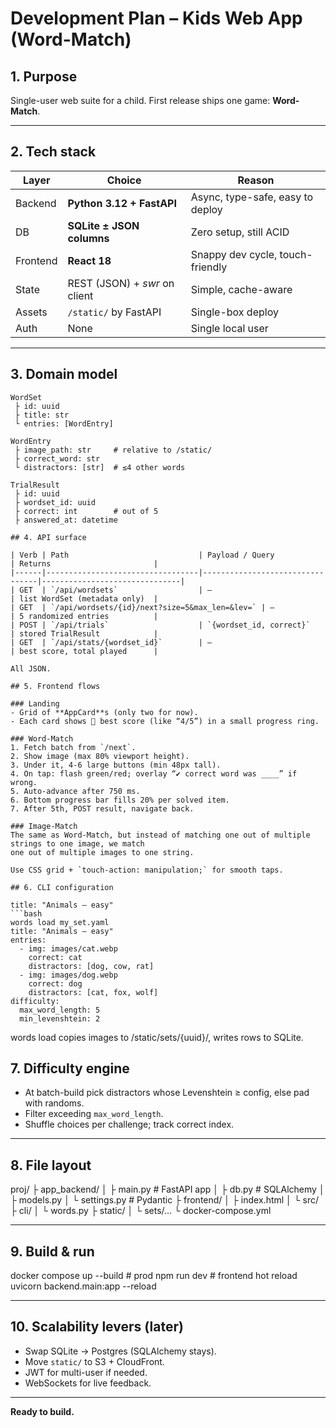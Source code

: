 # Development Plan – Kids Web App (Word-Match)

## 1. Purpose
Single-user web suite for a child. First release ships one game: **Word-Match**.

---

## 2. Tech stack

| Layer    | Choice                     | Reason                          |
|----------|----------------------------|---------------------------------|
| Backend  | **Python 3.12 + FastAPI**  | Async, type-safe, easy to deploy|
| DB       | **SQLite ± JSON columns**  | Zero setup, still ACID          |
| Frontend | **React 18** | Snappy dev cycle, touch-friendly|
| State    | REST (JSON) + *swr* on client | Simple, cache-aware           |
| Assets   | `/static/` by FastAPI      | Single-box deploy               |
| Auth     | None                       | Single local user               |

---

## 3. Domain model

```text
WordSet
 ├ id: uuid
 ├ title: str
 └ entries: [WordEntry]

WordEntry
 ├ image_path: str     # relative to /static/
 ├ correct_word: str
 └ distractors: [str]  # ≤4 other words

TrialResult
 ├ id: uuid
 ├ wordset_id: uuid
 ├ correct: int        # out of 5
 ├ answered_at: datetime

## 4. API surface

| Verb | Path                             | Payload / Query                 | Returns                       |
|------|----------------------------------|---------------------------------|-------------------------------|
| GET  | `/api/wordsets`                  | –                               | list WordSet (metadata only)  |
| GET  | `/api/wordsets/{id}/next?size=5&max_len=&lev=` | –                | 5 randomized entries          |
| POST | `/api/trials`                    | `{wordset_id, correct}`         | stored TrialResult            |
| GET  | `/api/stats/{wordset_id}`        | –                               | best score, total played      |

All JSON.

## 5. Frontend flows

### Landing
- Grid of **AppCard**s (only two for now).
- Each card shows 🏅 best score (like “4/5”) in a small progress ring.

### Word-Match
1. Fetch batch from `/next`.
2. Show image (max 80% viewport height).
3. Under it, 4-6 large buttons (min 48px tall).
4. On tap: flash green/red; overlay “✔ correct word was ____” if wrong.
5. Auto-advance after 750 ms.
6. Bottom progress bar fills 20% per solved item.
7. After 5th, POST result, navigate back.

### Image-Match
The same as Word-Match, but instead of matching one out of multiple strings to one image, we match
one out of multiple images to one string.

Use CSS grid + `touch-action: manipulation;` for smooth taps.

## 6. CLI configuration

title: "Animals – easy"
```bash
words load my_set.yaml
title: "Animals – easy"
entries:
  - img: images/cat.webp
    correct: cat
    distractors: [dog, cow, rat]
  - img: images/dog.webp
    correct: dog
    distractors: [cat, fox, wolf]
difficulty:
  max_word_length: 5
  min_levenshtein: 2
```

words load copies images to /static/sets/{uuid}/, writes rows to SQLite.

## 7. Difficulty engine

- At batch-build pick distractors whose Levenshtein ≥ config, else pad with randoms.
- Filter exceeding `max_word_length`.
- Shuffle choices per challenge; track correct index.

---

## 8. File layout

proj/
 ├ app_backend/
 │   ├ main.py       # FastAPI app
 │   ├ db.py         # SQLAlchemy
 │   ├ models.py
 │   └ settings.py   # Pydantic
 ├ frontend/
 │   ├ index.html
 │   └ src/
 ├ cli/
 │   └ words.py
 ├ static/
 │   └ sets/...
 └ docker-compose.yml

---

## 9. Build & run

docker compose up --build     # prod
npm run dev                   # frontend hot reload
uvicorn backend.main:app --reload

---

## 10. Scalability levers (later)

- Swap SQLite → Postgres (SQLAlchemy stays).
- Move `static/` to S3 + CloudFront.
- JWT for multi-user if needed.
- WebSockets for live feedback.

---

**Ready to build.**


